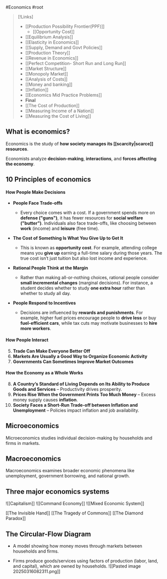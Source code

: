 #Economics #root 
>[!Links]
>- [[Production Possibility Frontier(PPF)]]
>	- [[Opportunity Cost]]
>- [[Equilibrium Analysis]]
>- [[Elasticity in Economics]]
>- [[Supply, Demand and Govt Policies]]
>- [[Production Theory]]
>- [[Revenue in Economics]]
>- [[Perfect Competition- Short Run and Long Run]]
>- [[Market Structure]]
>- [[Monopoly Market]]
>- [[Analysis of Costs]]
>- [[Money and banking]]
>- [[Inflation]]
>- [[Economics Mid Practice Problems]]
>- **Final**
>- [[The Cost of Production]]
>- [[Measuring Income of a Nation]]
>- [[Measuring the Cost of Living]]

## What is economics?
Economics is the study of **how society manages its [[scarcity|scarce]] resources**.

Economists analyze **decision-making**, **interactions**, and **forces affecting the economy**.

## 10 Principles of economics
#### **How People Make Decisions**

- **People Face Trade-offs**
    
    - Every choice comes with a cost. If a government spends more on **defense ("guns")**, it has fewer resources for **social welfare ("butter")**. Individuals also face trade-offs, like choosing between **work** (income) and **leisure** (free time).
- **The Cost of Something Is What You Give Up to Get It**
    
    - This is known as **opportunity cost**. For example, attending college means you **give up** earning a full-time salary during those years. The true cost isn’t just tuition but also lost income and experience.
- **Rational People Think at the Margin**
    
    - Rather than making all-or-nothing choices, rational people consider **small incremental changes** (marginal decisions). For instance, a student decides whether to study **one extra hour** rather than whether to study all day.
- **People Respond to Incentives**
    
    - Decisions are influenced by **rewards and punishments**. For example, higher fuel prices encourage people to **drive less** or buy **fuel-efficient cars**, while tax cuts may motivate businesses to **hire more workers**.


#### **How People Interact**

5. **Trade Can Make Everyone Better Off**
6. **Markets Are Usually a Good Way to Organize Economic Activity**
7. **Governments Can Sometimes Improve Market Outcomes** 

#### **How the Economy as a Whole Works**

8. **A Country’s Standard of Living Depends on Its Ability to Produce Goods and Services** – Productivity drives prosperity.
9. **Prices Rise When the Government Prints Too Much Money** – Excess money supply causes **inflation**.
10. **Society Faces a Short-Run Trade-off between Inflation and Unemployment** – Policies impact inflation and job availability.


## Microeconomics
Microeconomics studies individual decision-making by households and firms in markets.

## Macroeconomics
Macroeconomics examines broader economic phenomena like unemployment, government borrowing, and national growth.


## Three major economics systems
![[Capitalism]]
![[Command Economy]]
![[Mixed Economic System]]



[[The Invisible Hand]]
[[The Tragedy of Commons]]
[[The Diamond Paradox]]

## The Circular-Flow **Diagram**

- A model showing how money moves through markets between households and firms.

- Firms produce goods/services using factors of production (labor, land, and capital), which are owned by households.
![[Pasted image 20250316082311.png]]


